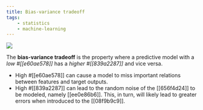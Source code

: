 ```yaml
---
title: Bias-variance tradeoff
tags:
    - statistics
    - machine-learning
---
```


![](https://miro.medium.com/max/738/1*wqDhhG2BjkBCl5WuHojddw.png)

The **bias-variance tradeoff** is the property where a predictive model with a *low #[[e60ae578]]* has a *higher #[[839a2287]]* and vice versa. 

- High #[[e60ae578]] can cause a model to miss important relations between features and target outputs.
- High #[[839a2287]] can lead to the random noise of the [[656f4d24]] to be modeled, namely [[ee0e86b6]]. This, in turn, will likely lead to greater errors when introduced to the [[08f9b9c9]].
